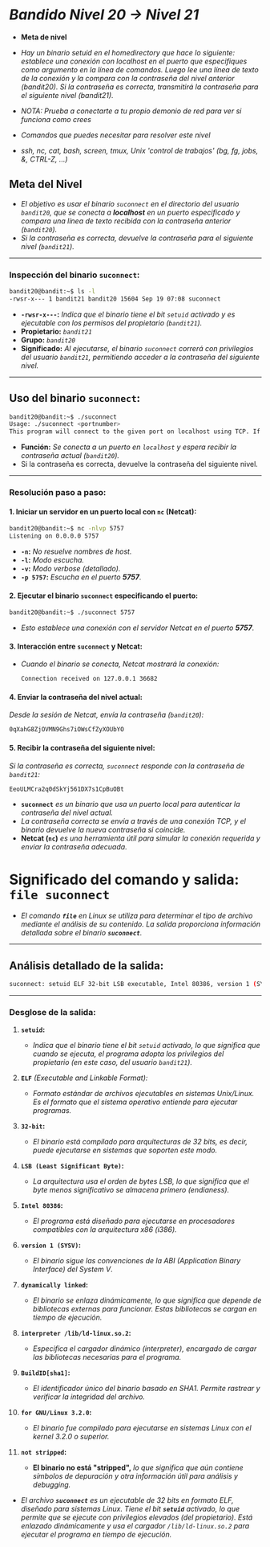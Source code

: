 <!-- Autor: Daniel Benjamin Perez Morales -->
<!-- GitHub: https://github.com/DanielPerezMoralesDev13 -->
<!-- Correo electrónico: danielperezdev@proton.me -->

# ***Bandido Nivel 20 → Nivel 21***

- **Meta de nivel**

- *Hay un binario setuid en el homedirectory que hace lo siguiente: establece una conexión con localhost en el puerto que especifiques como argumento en la línea de comandos. Luego lee una línea de texto de la conexión y la compara con la contraseña del nivel anterior (bandit20). Si la contraseña es correcta, transmitirá la contraseña para el siguiente nivel (bandit21).*

- *NOTA: Prueba a conectarte a tu propio demonio de red para ver si funciona como crees*
- *Comandos que puedes necesitar para resolver este nivel*
- *ssh, nc, cat, bash, screen, tmux, Unix 'control de trabajos' (bg, fg, jobs, &, CTRL-Z, ...)*

## **Meta del Nivel**  

- *El objetivo es usar el binario `suconnect` en el directorio del usuario `bandit20`, que se conecta a **localhost** en un puerto especificado y compara una línea de texto recibida con la contraseña anterior (`bandit20`).*
- *Si la contraseña es correcta, devuelve la contraseña para el siguiente nivel (`bandit21`).*

---

### **Inspección del binario `suconnect`:**

```bash
bandit20@bandit:~$ ls -l
-rwsr-x--- 1 bandit21 bandit20 15604 Sep 19 07:08 suconnect
```

- **`-rwsr-x---`:** *Indica que el binario tiene el bit `setuid` activado y es ejecutable con los permisos del propietario (`bandit21`).*
- **Propietario:** *`bandit21`*
- **Grupo:** *`bandit20`*
- **Significado:** *Al ejecutarse, el binario `suconnect` correrá con privilegios del usuario `bandit21`, permitiendo acceder a la contraseña del siguiente nivel.*

---

## **Uso del binario `suconnect`:**

```bash
bandit20@bandit:~$ ./suconnect
Usage: ./suconnect <portnumber>
This program will connect to the given port on localhost using TCP. If it receives the correct password from the other side, the next password is transmitted back.
```

- **Función:** *Se conecta a un puerto en `localhost` y espera recibir la contraseña actual (`bandit20`).*
- Si la contraseña es correcta, devuelve la contraseña del siguiente nivel.

---

### **Resolución paso a paso:**

#### **1. Iniciar un servidor en un puerto local con `nc` (Netcat):**

   ```bash
   bandit20@bandit:~$ nc -nlvp 5757
   Listening on 0.0.0.0 5757
   ```

- **`-n`:** *No resuelve nombres de host.*
- **`-l`:** *Modo escucha.*
- **`-v`:** *Modo verbose (detallado).*
- **`-p 5757`:** *Escucha en el puerto **5757**.*

#### **2. Ejecutar el binario `suconnect` especificando el puerto:**

   ```bash
   bandit20@bandit:~$ ./suconnect 5757
   ```

- *Esto establece una conexión con el servidor Netcat en el puerto **5757**.*

#### **3. Interacción entre `suconnect` y Netcat:**

- *Cuando el binario se conecta, Netcat mostrará la conexión:*

   ```bash
   Connection received on 127.0.0.1 36682
   ```

#### **4. Enviar la contraseña del nivel actual:**  

   *Desde la sesión de Netcat, envía la contraseña (`bandit20`):*

   ```bash
   0qXahG8ZjOVMN9Ghs7iOWsCfZyXOUbYO
   ```

#### **5. Recibir la contraseña del siguiente nivel:**

   *Si la contraseña es correcta, `suconnect` responde con la contraseña de `bandit21`:*

   ```bash
   EeoULMCra2q0dSkYj561DX7s1CpBuOBt
   ```

- **`suconnect`** *es un binario que usa un puerto local para autenticar la contraseña del nivel actual.*
- *La contraseña correcta se envía a través de una conexión TCP, y el binario devuelve la nueva contraseña si coincide.*
- **Netcat (`nc`)** *es una herramienta útil para simular la conexión requerida y enviar la contraseña adecuada.*

# **Significado del comando y salida: `file suconnect`**

- *El comando **`file`** en Linux se utiliza para determinar el tipo de archivo mediante el análisis de su contenido. La salida proporciona información detallada sobre el binario **`suconnect`**.*

---

## **Análisis detallado de la salida:**

```bash
suconnect: setuid ELF 32-bit LSB executable, Intel 80386, version 1 (SYSV), dynamically linked, interpreter /lib/ld-linux.so.2, BuildID[sha1]=4c95669a71860e303b714721dde9020213ad3c9a, for GNU/Linux 3.2.0, not stripped
```

---

### **Desglose de la salida:**

1. **`setuid`:**
   - *Indica que el binario tiene el bit `setuid` activado,* *lo que significa que cuando se ejecuta, el programa adopta los privilegios del propietario (en este caso, del usuario `bandit21`).*

2. **`ELF`** *(Executable and Linkable Format):*
   - *Formato estándar de archivos ejecutables en sistemas Unix/Linux. Es el formato que el sistema operativo entiende para ejecutar programas.*

3. **`32-bit`:**
   - *El binario está compilado para arquitecturas de 32 bits, es decir, puede ejecutarse en sistemas que soporten este modo.*

4. **`LSB (Least Significant Byte)`:**
   - *La arquitectura usa el orden de bytes LSB, lo que significa que el byte menos significativo se almacena primero (endianess).*

5. **`Intel 80386`:**
   - *El programa está diseñado para ejecutarse en procesadores compatibles con la arquitectura x86 (i386).*

6. **`version 1 (SYSV)`:**
   - *El binario sigue las convenciones de la ABI (Application Binary Interface) del System V*.

7. **`dynamically linked`:**
   - *El binario se enlaza dinámicamente, lo que significa que depende de bibliotecas externas para funcionar. Estas bibliotecas se cargan en tiempo de ejecución.*

8. **`interpreter /lib/ld-linux.so.2`:**
   - *Especifica el cargador dinámico (interpreter), encargado de cargar las bibliotecas necesarias para el programa.*

9. **`BuildID[sha1]`:**
   - *El identificador único del binario basado en SHA1. Permite rastrear y verificar la integridad del archivo.*

10. **`for GNU/Linux 3.2.0`:**
    - *El binario fue compilado para ejecutarse en sistemas Linux con el kernel 3.2.0 o superior.*

11. **`not stripped`:**
    - **El binario no está "stripped",** *lo que significa que aún contiene símbolos de depuración y otra información útil para análisis y debugging.*

- *El archivo **`suconnect`** es un ejecutable de 32 bits en formato ELF, diseñado para sistemas Linux. Tiene el bit **`setuid`** activado, lo que permite que se ejecute con privilegios elevados (del propietario). Está enlazado dinámicamente y usa el cargador `/lib/ld-linux.so.2` para ejecutar el programa en tiempo de ejecución.*
